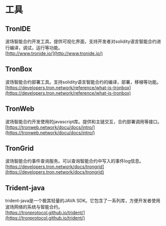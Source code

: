 # 工具

## TronIDE
波场智能合约开发工具。提供可视化界面，支持开发者对solidity语言智能合约进行编译，调试，运行等功能。  
[http://www.tronide.io/](http://www.tronide.io/)

## TronBox
波场智能合约部署工具。支持solidity语言智能合约的编译，部署，移植等功能。  
[https://developers.tron.network/reference/what-is-tronbox](https://developers.tron.network/reference/what-is-tronbox)

## TronWeb
波场智能合约开发使用的javascript库。提供和主链交互，合约部署调用等接口。  
[https://tronweb.network/docu/docs/intro/](https://tronweb.network/docu/docs/intro/)

## TronGrid
波场智能合约事件查询服务。可以查询智能合约中写入的事件log信息。  
[https://developers.tron.network/docs/trongrid](https://developers.tron.network/docs/trongrid)

## Trident-java
trident-java是一个极其轻量的JAVA SDK。它包含了一系列库，方便开发者使用波场网络的系统与智能合约。  
[https://tronprotocol.github.io/trident/](https://tronprotocol.github.io/trident/)
